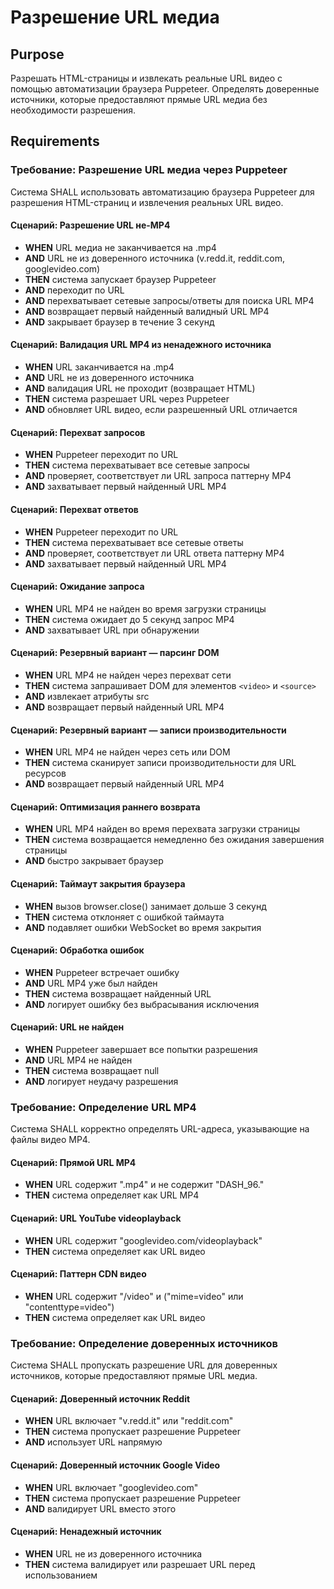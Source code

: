# Разрешение URL медиа

## Purpose

Разрешать HTML-страницы и извлекать реальные URL видео с помощью автоматизации браузера Puppeteer. Определять доверенные источники, которые предоставляют прямые URL медиа без необходимости разрешения.

## Requirements

### Требование: Разрешение URL медиа через Puppeteer

Система SHALL использовать автоматизацию браузера Puppeteer для разрешения HTML-страниц и извлечения реальных URL видео.

#### Сценарий: Разрешение URL не-MP4

- **WHEN** URL медиа не заканчивается на .mp4
- **AND** URL не из доверенного источника (v.redd.it, reddit.com, googlevideo.com)
- **THEN** система запускает браузер Puppeteer
- **AND** переходит по URL
- **AND** перехватывает сетевые запросы/ответы для поиска URL MP4
- **AND** возвращает первый найденный валидный URL MP4
- **AND** закрывает браузер в течение 3 секунд

#### Сценарий: Валидация URL MP4 из ненадежного источника

- **WHEN** URL заканчивается на .mp4
- **AND** URL не из доверенного источника
- **AND** валидация URL не проходит (возвращает HTML)
- **THEN** система разрешает URL через Puppeteer
- **AND** обновляет URL видео, если разрешенный URL отличается

#### Сценарий: Перехват запросов

- **WHEN** Puppeteer переходит по URL
- **THEN** система перехватывает все сетевые запросы
- **AND** проверяет, соответствует ли URL запроса паттерну MP4
- **AND** захватывает первый найденный URL MP4

#### Сценарий: Перехват ответов

- **WHEN** Puppeteer переходит по URL
- **THEN** система перехватывает все сетевые ответы
- **AND** проверяет, соответствует ли URL ответа паттерну MP4
- **AND** захватывает первый найденный URL MP4

#### Сценарий: Ожидание запроса

- **WHEN** URL MP4 не найден во время загрузки страницы
- **THEN** система ожидает до 5 секунд запрос MP4
- **AND** захватывает URL при обнаружении

#### Сценарий: Резервный вариант — парсинг DOM

- **WHEN** URL MP4 не найден через перехват сети
- **THEN** система запрашивает DOM для элементов `<video>` и `<source>`
- **AND** извлекает атрибуты src
- **AND** возвращает первый найденный URL MP4

#### Сценарий: Резервный вариант — записи производительности

- **WHEN** URL MP4 не найден через сеть или DOM
- **THEN** система сканирует записи производительности для URL ресурсов
- **AND** возвращает первый найденный URL MP4

#### Сценарий: Оптимизация раннего возврата

- **WHEN** URL MP4 найден во время перехвата загрузки страницы
- **THEN** система возвращается немедленно без ожидания завершения страницы
- **AND** быстро закрывает браузер

#### Сценарий: Таймаут закрытия браузера

- **WHEN** вызов browser.close() занимает дольше 3 секунд
- **THEN** система отклоняет с ошибкой таймаута
- **AND** подавляет ошибки WebSocket во время закрытия

#### Сценарий: Обработка ошибок

- **WHEN** Puppeteer встречает ошибку
- **AND** URL MP4 уже был найден
- **THEN** система возвращает найденный URL
- **AND** логирует ошибку без выбрасывания исключения

#### Сценарий: URL не найден

- **WHEN** Puppeteer завершает все попытки разрешения
- **AND** URL MP4 не найден
- **THEN** система возвращает null
- **AND** логирует неудачу разрешения

### Требование: Определение URL MP4

Система SHALL корректно определять URL-адреса, указывающие на файлы видео MP4.

#### Сценарий: Прямой URL MP4

- **WHEN** URL содержит ".mp4" и не содержит "DASH_96."
- **THEN** система определяет как URL MP4

#### Сценарий: URL YouTube videoplayback

- **WHEN** URL содержит "googlevideo.com/videoplayback"
- **THEN** система определяет как URL видео

#### Сценарий: Паттерн CDN видео

- **WHEN** URL содержит "/video" и ("mime=video" или "contenttype=video")
- **THEN** система определяет как URL видео

### Требование: Определение доверенных источников

Система SHALL пропускать разрешение URL для доверенных источников, которые предоставляют прямые URL медиа.

#### Сценарий: Доверенный источник Reddit

- **WHEN** URL включает "v.redd.it" или "reddit.com"
- **THEN** система пропускает разрешение Puppeteer
- **AND** использует URL напрямую

#### Сценарий: Доверенный источник Google Video

- **WHEN** URL включает "googlevideo.com"
- **THEN** система пропускает разрешение Puppeteer
- **AND** валидирует URL вместо этого

#### Сценарий: Ненадежный источник

- **WHEN** URL не из доверенного источника
- **THEN** система валидирует или разрешает URL перед использованием
